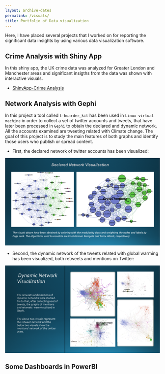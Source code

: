 ```yaml
---
layout: archive-dates
permalink: /visuals/
title: Portfolio of Data visualization
---
```


Here, I have placed several projects that I worked on for reporting the significant data insights by using various data visualization software.

## Crime Analysis with Shiny App

In this shiny app, the UK crime data was analyzed for Greater London and Manchester areas and significant insigths from the data was shown with interactive visuals. 
- [ShinyApp-Crime Analysis](https://l6l43h-belce.shinyapps.io/crime_analysis/)

## Network Analysis with Gephi

In this project a tool called `t-hoarder_kit` has been used in `Linux virtual machine` in order to collect a set of twitter accounts and tweets, that have later been processed in `Gephi` to obtain the declared and dynamic network. All the accounts examined are tweeting related with Climate change.
The goal of this project is to study the main features of both graphs and identify those users who publish or spread content.

- First, the declared network of twitter accounts has been visualized:

<img src="/images/gephi1.png?raw=true"/>

- Second, the dynamic network of the tweets related with global warming has been visualized, both retweets and mentions on Twitter:

<img src="/images/gephi2.png?raw=true"/>

## Some Dashboards in PowerBI

